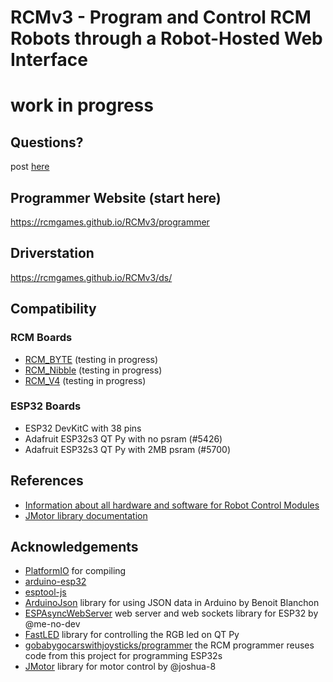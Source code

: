 # RCMv3 - Program and Control RCM Robots through a Robot-Hosted Web Interface

# work in progress

## Questions?
post [here](https://github.com/orgs/RCMgames/discussions/categories/rcmv3)

## Programmer Website (start here)
https://rcmgames.github.io/RCMv3/programmer

## Driverstation
https://rcmgames.github.io/RCMv3/ds/

## Compatibility
### RCM Boards
* [RCM_BYTE](https://github.com/RCMgames/RCM-Hardware-BYTE) (testing in progress)
* [RCM_Nibble](https://github.com/RCMgames/RCM-Hardware-Nibble) (testing in progress)
* [RCM_V4](https://github.com/RCMgames/RCM-Hardware-V4) (testing in progress)

### ESP32 Boards
* ESP32 DevKitC with 38 pins
* Adafruit ESP32s3 QT Py with no psram (#5426)
* Adafruit ESP32s3 QT Py with 2MB psram (#5700)

## References
* [Information about all hardware and software for Robot Control Modules](https://github.com/rcmgames?view_as=public)
* [JMotor library documentation](https://joshua-8.github.io/JMotor/md_readme.html)

## Acknowledgements
* [PlatformIO](https://registry.platformio.org/platforms/platformio/espressif32) for compiling
* [arduino-esp32](https://github.com/espressif/arduino-esp32)
* [esptool-js](https://github.com/espressif/esptool-js)
* [ArduinoJson](https://arduinojson.org/) library for using JSON data in Arduino by Benoit Blanchon
* [ESPAsyncWebServer](https://github.com/me-no-dev/ESPAsyncWebServer) web server and web sockets library for ESP32 by @me-no-dev
* [FastLED](https://github.com/FastLED/FastLED) library for controlling the RGB led on QT Py
* [gobabygocarswithjoysticks/programmer](https://github.com/gobabygocarswithjoysticks/programmer) the RCM programmer reuses code from this project for programming ESP32s
* [JMotor](https://github.com/joshua-8/JMotor) library for motor control by @joshua-8
